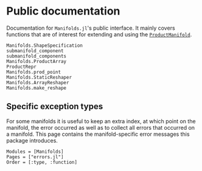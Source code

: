 # Public documentation

Documentation for `Manifolds.jl`'s public interface.
It mainly covers functions that are of interest for extending and using the [`ProductManifold`](@ref).

```@docs
Manifolds.ShapeSpecification
submanifold_component
submanifold_components
Manifolds.ProductArray
ProductRepr
Manifolds.prod_point
Manifolds.StaticReshaper
Manifolds.ArrayReshaper
Manifolds.make_reshape
```

## Specific exception types

For some manifolds it is useful to keep an extra index, at which point on the manifold, the error occurred as well as to collect all errors that occurred on a manifold. This page contains the manifold-specific error messages this package introduces.

```@autodocs
Modules = [Manifolds]
Pages = ["errors.jl"]
Order = [:type, :function]
```
